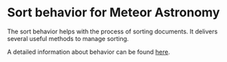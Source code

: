 # Sort behavior for Meteor Astronomy

The sort behavior helps with the process of sorting documents. It delivers several useful methods to manage sorting.

A detailed information about behavior can be found [here](http://astronomy.jagi.io/#sort).
